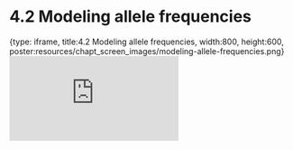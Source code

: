 # 4.2 Modeling allele frequencies
 
{type: iframe, title:4.2 Modeling allele frequencies, width:800, height:600, poster:resources/chapt_screen_images/modeling-allele-frequencies.png}
![](https://mccoy-lab.github.io/hgv_modules/no_toc/modeling-allele-frequencies.html)
 

 
